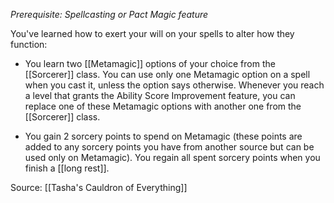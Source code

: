 _Prerequisite: Spellcasting or Pact Magic feature_

You've learned how to exert your will on your spells to alter how they function:

-   You learn two [[Metamagic]] options of your choice from the [[Sorcerer]] class. You can use only one Metamagic option on a spell when you cast it, unless the option says otherwise. Whenever you reach a level that grants the Ability Score Improvement feature, you can replace one of these Metamagic options with another one from the [[Sorcerer]] class.

-   You gain 2 sorcery points to spend on Metamagic (these points are added to any sorcery points you have from another source but can be used only on Metamagic). You regain all spent sorcery points when you finish a [[long rest]].

Source: [[Tasha's Cauldron of Everything]]
